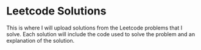 # Leetcode Solutions
This is where I will upload solutions from the Leetcode problems that I solve.
Each solution will include the code used to solve the problem and an explanation of the solution.
